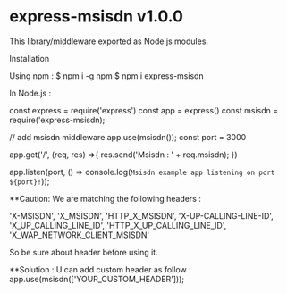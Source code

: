 # express-msisdn v1.0.0

This library/middleware exported as Node.js modules.

Installation

Using npm : 
$ npm i -g npm
$ npm i express-msisdn

In Node.js : 

const express = require('express')
const app = express()
const msisdn = require('express-msisdn);

// add msisdn middleware
app.use(msisdn());
const port = 3000

app.get('/', (req, res) =>{ 
    res.send('Msisdn : ' + req.msisdn);
})

app.listen(port, () => console.log(`Msisdn example app listening on port ${port}!`));



**Caution: We are matching the following headers :

 'X-MSISDN',
 'X_MSISDN',
 'HTTP_X_MSISDN',
 'X-UP-CALLING-LINE-ID',
 'X_UP_CALLING_LINE_ID',
 'HTTP_X_UP_CALLING_LINE_ID',
'X_WAP_NETWORK_CLIENT_MSISDN'

So be sure about header before using it.

**Solution : U can add custom header as follow :
app.use(msisdn(['YOUR_CUSTOM_HEADER']));


